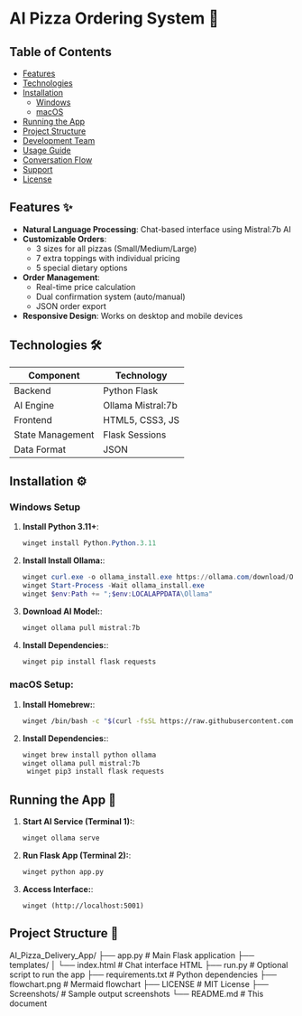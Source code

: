 # AI Pizza Ordering System 🍕



## Table of Contents
- [Features](#features-)
- [Technologies](#technologies-)
- [Installation](#installation-)
  - [Windows](#windows-setup)
  - [macOS](#macos-setup)
- [Running the App](#running-the-app-)
- [Project Structure](#project-structure-)
- [Development Team](#development-team-)
- [Usage Guide](#usage-guide-)
- [Conversation Flow](#conversation-flow-)
- [Support](#support-)
- [License](#license-)

## Features ✨
- **Natural Language Processing**: Chat-based interface using Mistral:7b AI
- **Customizable Orders**: 
  - 3 sizes for all pizzas (Small/Medium/Large)
  - 7 extra toppings with individual pricing
  - 5 special dietary options
- **Order Management**:
  - Real-time price calculation
  - Dual confirmation system (auto/manual)
  - JSON order export
- **Responsive Design**: Works on desktop and mobile devices

## Technologies 🛠️
| Component        | Technology          |
|-----------------|--------------------|
| Backend         | Python Flask       |
| AI Engine       | Ollama Mistral:7b  |
| Frontend        | HTML5, CSS3, JS    |
| State Management| Flask Sessions     |
| Data Format     | JSON               |

## Installation ⚙️

### Windows Setup
1. **Install Python 3.11+**:
   ```powershell
   winget install Python.Python.3.11
2. **Install Install Ollama:**:
   ```powershell
   winget curl.exe -o ollama_install.exe https://ollama.com/download/OllamaSetup.exe
   winget Start-Process -Wait ollama_install.exe
   winget $env:Path += ";$env:LOCALAPPDATA\Ollama"
3. **Download AI Model:**:
   ```powershell
   winget ollama pull mistral:7b
4. **Install Dependencies:**:
   ```powershell
   winget pip install flask requests
### macOS Setup:

1. **Install Homebrew:**:
   ```bash
   winget /bin/bash -c "$(curl -fsSL https://raw.githubusercontent.com/Homebrew/install/HEAD/install.sh)"
2. **Install Dependencies:**:
   ```bash
   winget brew install python ollama
   winget ollama pull mistral:7b
    winget pip3 install flask requests

## Running the App 🚀
1. **Start AI Service (Terminal 1):**:
   ```bash
   winget ollama serve
2. **Run Flask App (Terminal 2):**:
   ```bash
   winget python app.py
3. **Access Interface:**:
   ```Open browser and go to
   winget (http://localhost:5001)

## Project Structure 📂
AI_Pizza_Delivery_App/
├── app.py # Main Flask application
├── templates/
│ └── index.html # Chat interface HTML
├── run.py # Optional script to run the app
├── requirements.txt # Python dependencies
├── flowchart.png # Mermaid flowchart
├── LICENSE # MIT License
├── Screenshots/ # Sample output screenshots
└── README.md # This document
